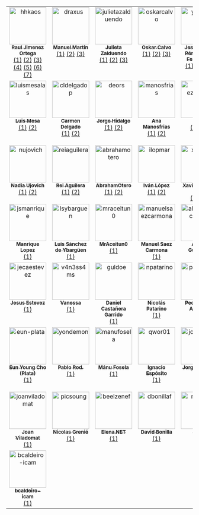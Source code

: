 <table>
  <tbody>
    <tr>
      <td align="center" valign="top" width="14.28%">
        <a href="https://www.rauljimenez.info">
          <img src="https://avatars.githubusercontent.com/u/826965?v=4" width="100px;" alt="hhkaos"/><br />
          <sub><b>Raul Jimenez Ortega</b></sub>
        </a><br />
        <a href="https://github.com/ComBuildersES/estudio-publico-objetivo" title="estudio-publico-objetivo">(1)</a>
        <a href="https://github.com/ComBuildersES/formatos-para-eventos" title="formatos-para-eventos">(2)</a>
        <a href="https://github.com/ComBuildersES/awesome-community-builders" title="awesome-community-builders">(3)</a>
        <a href="https://github.com/ComBuildersES/charlamos-con-community-builders" title="charlamos-con-community-builders">(4)</a>
        <a href="https://github.com/ComBuildersES/communities-directory" title="communities-directory">(5)</a>
        <a href="https://github.com/ComBuildersES/punto-de-encuentro" title="punto-de-encuentro">(6)</a>
        <a href="https://github.com/ComBuildersES/ComBuildersES.github.io" title="ComBuildersES.github.io">(7)</a>
      </td>
      <td align="center" valign="top" width="14.28%">
        <a href="https://www.draxus.org/">
          <img src="https://avatars.githubusercontent.com/u/2436?v=4" width="100px;" alt="draxus"/><br />
          <sub><b>Manuel Martín</b></sub>
        </a><br />
        <a href="https://github.com/ComBuildersES/estudio-publico-objetivo" title="estudio-publico-objetivo">(1)</a>
        <a href="https://github.com/ComBuildersES/awesome-community-builders" title="awesome-community-builders">(2)</a>
        <a href="https://github.com/ComBuildersES/charlamos-con-community-builders" title="charlamos-con-community-builders">(3)</a>
      </td>
      <td align="center" valign="top" width="14.28%">
        <a href="https://www.mytechplan.com/">
          <img src="https://avatars.githubusercontent.com/u/98886279?v=4" width="100px;" alt="julietazalduendo"/><br />
          <sub><b>Julieta Zalduendo</b></sub>
        </a><br />
        <a href="https://github.com/ComBuildersES/estudio-publico-objetivo" title="estudio-publico-objetivo">(1)</a>
        <a href="https://github.com/ComBuildersES/charlamos-con-community-builders" title="charlamos-con-community-builders">(2)</a>
        <a href="https://github.com/ComBuildersES/punto-de-encuentro" title="punto-de-encuentro">(3)</a>
      </td>
      <td align="center" valign="top" width="14.28%">
        <a href="https://github.com/oskarcalvo">
          <img src="https://avatars.githubusercontent.com/u/85880?v=4" width="100px;" alt="oskarcalvo"/><br />
          <sub><b>Oskar Calvo</b></sub>
        </a><br />
        <a href="https://github.com/ComBuildersES/estudio-publico-objetivo" title="estudio-publico-objetivo">(1)</a>
        <a href="https://github.com/ComBuildersES/charlamos-con-community-builders" title="charlamos-con-community-builders">(2)</a>
        <a href="https://github.com/ComBuildersES/punto-de-encuentro" title="punto-de-encuentro">(3)</a>
      </td>
      <td align="center" valign="top" width="14.28%">
        <a href="https://yisus82.github.io/">
          <img src="https://avatars.githubusercontent.com/u/7774855?v=4" width="100px;" alt="yisus82"/><br />
          <sub><b>Jesús Ángel Pérez-Roca Fernández</b></sub>
        </a><br />
        <a href="https://github.com/ComBuildersES/estudio-publico-objetivo" title="estudio-publico-objetivo">(1)</a>
        <a href="https://github.com/ComBuildersES/charlamos-con-community-builders" title="charlamos-con-community-builders">(2)</a>
        <a href="https://github.com/ComBuildersES/punto-de-encuentro" title="punto-de-encuentro">(3)</a>
      </td>
      <td align="center" valign="top" width="14.28%">
        <a href="http://anabuigues.com">
          <img src="https://avatars.githubusercontent.com/u/592441?v=4" width="100px;" alt="anabuigues"/><br />
          <sub><b>Ana Buigues</b></sub>
        </a><br />
        <a href="https://github.com/ComBuildersES/formatos-para-eventos" title="formatos-para-eventos">(1)</a>
        <a href="https://github.com/ComBuildersES/charlamos-con-community-builders" title="charlamos-con-community-builders">(2)</a>
        <a href="https://github.com/ComBuildersES/punto-de-encuentro" title="punto-de-encuentro">(3)</a>
      </td>
      <td align="center" valign="top" width="14.28%">
        <a href="https://github.com/astrojuanlu">
          <img src="https://avatars.githubusercontent.com/u/316517?v=4" width="100px;" alt="astrojuanlu"/><br />
          <sub><b>Juan Luis Cano Rodríguez</b></sub>
        </a><br />
        <a href="https://github.com/ComBuildersES/formatos-para-eventos" title="formatos-para-eventos">(1)</a>
        <a href="https://github.com/ComBuildersES/charlamos-con-community-builders" title="charlamos-con-community-builders">(2)</a>
        <a href="https://github.com/ComBuildersES/punto-de-encuentro" title="punto-de-encuentro">(3)</a>
      </td>
    </tr>
    <tr>
      <td align="center" valign="top" width="14.28%">
        <a href="https://www.linkedin.com/in/mesa">
          <img src="https://avatars.githubusercontent.com/u/7116402?v=4" width="100px;" alt="luismesalas"/><br />
          <sub><b>Luis Mesa</b></sub>
        </a><br />
        <a href="https://github.com/ComBuildersES/estudio-publico-objetivo" title="estudio-publico-objetivo">(1)</a>
        <a href="https://github.com/ComBuildersES/punto-de-encuentro" title="punto-de-encuentro">(2)</a>
      </td>
      <td align="center" valign="top" width="14.28%">
        <a href="https://github.com/cldelgadop">
          <img src="https://avatars.githubusercontent.com/u/62181574?v=4" width="100px;" alt="cldelgadop"/><br />
          <sub><b>Carmen Delgado</b></sub>
        </a><br />
        <a href="https://github.com/ComBuildersES/estudio-publico-objetivo" title="estudio-publico-objetivo">(1)</a>
        <a href="https://github.com/ComBuildersES/charlamos-con-community-builders" title="charlamos-con-community-builders">(2)</a>
      </td>
      <td align="center" valign="top" width="14.28%">
        <a href="http://deors.wordpress.com">
          <img src="https://avatars.githubusercontent.com/u/4376867?v=4" width="100px;" alt="deors"/><br />
          <sub><b>Jorge Hidalgo</b></sub>
        </a><br />
        <a href="https://github.com/ComBuildersES/formatos-para-eventos" title="formatos-para-eventos">(1)</a>
        <a href="https://github.com/ComBuildersES/punto-de-encuentro" title="punto-de-encuentro">(2)</a>
      </td>
      <td align="center" valign="top" width="14.28%">
        <a href="https://www.linkedin.com/in/anagilamor/">
          <img src="https://avatars.githubusercontent.com/u/10085811?v=4" width="100px;" alt="manosfrias"/><br />
          <sub><b>Ana Manosfrias</b></sub>
        </a><br />
        <a href="https://github.com/ComBuildersES/formatos-para-eventos" title="formatos-para-eventos">(1)</a>
        <a href="https://github.com/ComBuildersES/punto-de-encuentro" title="punto-de-encuentro">(2)</a>
      </td>
      <td align="center" valign="top" width="14.28%">
        <a href="http://gdglarioja.blogspot.com.es/">
          <img src="https://avatars.githubusercontent.com/u/4250161?v=4" width="100px;" alt="mario-ezquerro"/><br />
          <sub><b>Mario</b></sub>
        </a><br />
        <a href="https://github.com/ComBuildersES/awesome-community-builders" title="awesome-community-builders">(1)</a>
        <a href="https://github.com/ComBuildersES/punto-de-encuentro" title="punto-de-encuentro">(2)</a>
      </td>
      <td align="center" valign="top" width="14.28%">
        <a href="http://javiervelezreyes.com">
          <img src="https://avatars.githubusercontent.com/u/6446073?v=4" width="100px;" alt="javiervelezreyes"/><br />
          <sub><b>Javier Vélez Reyes</b></sub>
        </a><br />
        <a href="https://github.com/ComBuildersES/charlamos-con-community-builders" title="charlamos-con-community-builders">(1)</a>
        <a href="https://github.com/ComBuildersES/punto-de-encuentro" title="punto-de-encuentro">(2)</a>
      </td>
      <td align="center" valign="top" width="14.28%">
        <a href="https://linktr.ee/neovasili">
          <img src="https://avatars.githubusercontent.com/u/6529592?v=4" width="100px;" alt="neovasili"/><br />
          <sub><b>Juan Manuel Ruiz Fernández</b></sub>
        </a><br />
        <a href="https://github.com/ComBuildersES/charlamos-con-community-builders" title="charlamos-con-community-builders">(1)</a>
        <a href="https://github.com/ComBuildersES/punto-de-encuentro" title="punto-de-encuentro">(2)</a>
      </td>
    </tr>
    <tr>
      <td align="center" valign="top" width="14.28%">
        <a href="https://www.linkedin.com/in/nadiaujovich/">
          <img src="https://avatars.githubusercontent.com/u/48018975?v=4" width="100px;" alt="nujovich"/><br />
          <sub><b>Nadia Ujovich</b></sub>
        </a><br />
        <a href="https://github.com/ComBuildersES/charlamos-con-community-builders" title="charlamos-con-community-builders">(1)</a>
        <a href="https://github.com/ComBuildersES/punto-de-encuentro" title="punto-de-encuentro">(2)</a>
      </td>
      <td align="center" valign="top" width="14.28%">
        <a href="http://reiaguilera.com">
          <img src="https://avatars.githubusercontent.com/u/186906?v=4" width="100px;" alt="reiaguilera"/><br />
          <sub><b>Rei Aguilera</b></sub>
        </a><br />
        <a href="https://github.com/ComBuildersES/charlamos-con-community-builders" title="charlamos-con-community-builders">(1)</a>
        <a href="https://github.com/ComBuildersES/punto-de-encuentro" title="punto-de-encuentro">(2)</a>
      </td>
      <td align="center" valign="top" width="14.28%">
        <a href="https://github.com/AbrahamOtero">
          <img src="https://avatars.githubusercontent.com/u/5107030?v=4" width="100px;" alt="abrahamotero"/><br />
          <sub><b>AbrahamOtero</b></sub>
        </a><br />
        <a href="https://github.com/ComBuildersES/charlamos-con-community-builders" title="charlamos-con-community-builders">(1)</a>
        <a href="https://github.com/ComBuildersES/punto-de-encuentro" title="punto-de-encuentro">(2)</a>
      </td>
      <td align="center" valign="top" width="14.28%">
        <a href="https://github.com/ilopmar">
          <img src="https://avatars.githubusercontent.com/u/559192?v=4" width="100px;" alt="ilopmar"/><br />
          <sub><b>Iván López</b></sub>
        </a><br />
        <a href="https://github.com/ComBuildersES/charlamos-con-community-builders" title="charlamos-con-community-builders">(1)</a>
        <a href="https://github.com/ComBuildersES/punto-de-encuentro" title="punto-de-encuentro">(2)</a>
      </td>
      <td align="center" valign="top" width="14.28%">
        <a href="https://xavidop.me/">
          <img src="https://avatars.githubusercontent.com/u/4416096?v=4" width="100px;" alt="xavidop"/><br />
          <sub><b>Xavier Portilla Edo</b></sub>
        </a><br />
        <a href="https://github.com/ComBuildersES/charlamos-con-community-builders" title="charlamos-con-community-builders">(1)</a>
        <a href="https://github.com/ComBuildersES/punto-de-encuentro" title="punto-de-encuentro">(2)</a>
      </td>
      <td align="center" valign="top" width="14.28%">
        <a href="https://lucascervera.com">
          <img src="https://avatars.githubusercontent.com/u/2197153?v=4" width="100px;" alt="lucascervera"/><br />
          <sub><b>Lucas Cervera</b></sub>
        </a><br />
        <a href="https://github.com/ComBuildersES/charlamos-con-community-builders" title="charlamos-con-community-builders">(1)</a>
        <a href="https://github.com/ComBuildersES/punto-de-encuentro" title="punto-de-encuentro">(2)</a>
      </td>
      <td align="center" valign="top" width="14.28%">
        <a href="https://github.com/andreamagan">
          <img src="https://avatars.githubusercontent.com/u/45942798?v=4" width="100px;" alt="andreamagan"/><br />
          <sub><b>Andrea Magán Rey</b></sub>
        </a><br />
        <a href="https://github.com/ComBuildersES/communities-directory" title="communities-directory">(1)</a>
        <a href="https://github.com/ComBuildersES/punto-de-encuentro" title="punto-de-encuentro">(2)</a>
      </td>
    </tr>
    <tr>
      <td align="center" valign="top" width="14.28%">
        <a href="http://jsmanrique.es">
          <img src="https://avatars.githubusercontent.com/u/1178305?v=4" width="100px;" alt="jsmanrique"/><br />
          <sub><b>Manrique Lopez</b></sub>
        </a><br />
        <a href="https://github.com/ComBuildersES/awesome-community-builders" title="awesome-community-builders">(1)</a>
      </td>
      <td align="center" valign="top" width="14.28%">
        <a href="http://jonthebeach.com">
          <img src="https://avatars.githubusercontent.com/u/12547113?v=4" width="100px;" alt="lsybarguen"/><br />
          <sub><b>Luis Sánchez de Ybargüen</b></sub>
        </a><br />
        <a href="https://github.com/ComBuildersES/awesome-community-builders" title="awesome-community-builders">(1)</a>
      </td>
      <td align="center" valign="top" width="14.28%">
        <a href="https://github.com/MrAceitun0">
          <img src="https://avatars.githubusercontent.com/u/38362404?v=4" width="100px;" alt="mraceitun0"/><br />
          <sub><b>MrAceitun0</b></sub>
        </a><br />
        <a href="https://github.com/ComBuildersES/charlamos-con-community-builders" title="charlamos-con-community-builders">(1)</a>
      </td>
      <td align="center" valign="top" width="14.28%">
        <a href="https://manuelsaezcarmona.netlify.app/">
          <img src="https://avatars.githubusercontent.com/u/70754764?v=4" width="100px;" alt="manuelsaezcarmona"/><br />
          <sub><b>Manuel Saez Carmona</b></sub>
        </a><br />
        <a href="https://github.com/ComBuildersES/communities-directory" title="communities-directory">(1)</a>
      </td>
      <td align="center" valign="top" width="14.28%">
        <a href="https://github.com/alvarogtrzcliment">
          <img src="https://avatars.githubusercontent.com/u/124072319?v=4" width="100px;" alt="alvarogtrzcliment"/><br />
          <sub><b>Álvaro Gutiérrez</b></sub>
        </a><br />
        <a href="https://github.com/ComBuildersES/communities-directory" title="communities-directory">(1)</a>
      </td>
      <td align="center" valign="top" width="14.28%">
        <a href="https://github.com/Aleixbs">
          <img src="https://avatars.githubusercontent.com/u/84009394?v=4" width="100px;" alt="aleixbs"/><br />
          <sub><b>Aleix Batlle</b></sub>
        </a><br />
        <a href="https://github.com/ComBuildersES/communities-directory" title="communities-directory">(1)</a>
      </td>
      <td align="center" valign="top" width="14.28%">
        <a href="https://github.com/kdarrey">
          <img src="https://avatars.githubusercontent.com/u/3646738?v=4" width="100px;" alt="kdarrey"/><br />
          <sub><b>kdarrey</b></sub>
        </a><br />
        <a href="https://github.com/ComBuildersES/punto-de-encuentro" title="punto-de-encuentro">(1)</a>
      </td>
    </tr>
    <tr>
      <td align="center" valign="top" width="14.28%">
        <a href="http://jecaestevez.com">
          <img src="https://avatars.githubusercontent.com/u/1833176?v=4" width="100px;" alt="jecaestevez"/><br />
          <sub><b>Jesus Estevez</b></sub>
        </a><br />
        <a href="https://github.com/ComBuildersES/punto-de-encuentro" title="punto-de-encuentro">(1)</a>
      </td>
      <td align="center" valign="top" width="14.28%">
        <a href="https://github.com/v4n3ss4ms">
          <img src="https://avatars.githubusercontent.com/u/6459533?v=4" width="100px;" alt="v4n3ss4ms"/><br />
          <sub><b>Vanessa</b></sub>
        </a><br />
        <a href="https://github.com/ComBuildersES/punto-de-encuentro" title="punto-de-encuentro">(1)</a>
      </td>
      <td align="center" valign="top" width="14.28%">
        <a href="https://www.danielcastanera.com">
          <img src="https://avatars.githubusercontent.com/u/6005590?v=4" width="100px;" alt="guldoe"/><br />
          <sub><b>Daniel Castañera Garrido</b></sub>
        </a><br />
        <a href="https://github.com/ComBuildersES/punto-de-encuentro" title="punto-de-encuentro">(1)</a>
      </td>
      <td align="center" valign="top" width="14.28%">
        <a href="https://github.com/npatarino">
          <img src="https://avatars.githubusercontent.com/u/209096?v=4" width="100px;" alt="npatarino"/><br />
          <sub><b>Nicolás Patarino</b></sub>
        </a><br />
        <a href="https://github.com/ComBuildersES/punto-de-encuentro" title="punto-de-encuentro">(1)</a>
      </td>
      <td align="center" valign="top" width="14.28%">
        <a href="https://aparicio.it">
          <img src="https://avatars.githubusercontent.com/u/74605730?v=4" width="100px;" alt="peterpaulez"/><br />
          <sub><b>Pedro Pablo Aparicio</b></sub>
        </a><br />
        <a href="https://github.com/ComBuildersES/punto-de-encuentro" title="punto-de-encuentro">(1)</a>
      </td>
      <td align="center" valign="top" width="14.28%">
        <a href="https://github.com/alvarosaugar">
          <img src="https://avatars.githubusercontent.com/u/37780691?v=4" width="100px;" alt="alvarosaugar"/><br />
          <sub><b>Álvaro Saugar</b></sub>
        </a><br />
        <a href="https://github.com/ComBuildersES/punto-de-encuentro" title="punto-de-encuentro">(1)</a>
      </td>
      <td align="center" valign="top" width="14.28%">
        <a href="https://github.com/aguadotzn">
          <img src="https://avatars.githubusercontent.com/u/22575055?v=4" width="100px;" alt="aguadotzn"/><br />
          <sub><b>Adrián</b></sub>
        </a><br />
        <a href="https://github.com/ComBuildersES/punto-de-encuentro" title="punto-de-encuentro">(1)</a>
      </td>
    </tr>
    <tr>
      <td align="center" valign="top" width="14.28%">
        <a href="https://github.com/eun-plata">
          <img src="https://avatars.githubusercontent.com/u/25737523?v=4" width="100px;" alt="eun-plata"/><br />
          <sub><b>Eun Young Cho (Plata)</b></sub>
        </a><br />
        <a href="https://github.com/ComBuildersES/punto-de-encuentro" title="punto-de-encuentro">(1)</a>
      </td>
      <td align="center" valign="top" width="14.28%">
        <a href="http://amorodio.es">
          <img src="https://avatars.githubusercontent.com/u/1371816?v=4" width="100px;" alt="yondemon"/><br />
          <sub><b>Pablo Rod.</b></sub>
        </a><br />
        <a href="https://github.com/ComBuildersES/punto-de-encuentro" title="punto-de-encuentro">(1)</a>
      </td>
      <td align="center" valign="top" width="14.28%">
        <a href="https://manufosela.es">
          <img src="https://avatars.githubusercontent.com/u/1101670?v=4" width="100px;" alt="manufosela"/><br />
          <sub><b>Mánu Fosela</b></sub>
        </a><br />
        <a href="https://github.com/ComBuildersES/punto-de-encuentro" title="punto-de-encuentro">(1)</a>
      </td>
      <td align="center" valign="top" width="14.28%">
        <a href="https://github.com/Qwor01">
          <img src="https://avatars.githubusercontent.com/u/113616553?v=4" width="100px;" alt="qwor01"/><br />
          <sub><b>Ignacio Espósito</b></sub>
        </a><br />
        <a href="https://github.com/ComBuildersES/punto-de-encuentro" title="punto-de-encuentro">(1)</a>
      </td>
      <td align="center" valign="top" width="14.28%">
        <a href="https://teixe.es">
          <img src="https://avatars.githubusercontent.com/u/45232371?v=4" width="100px;" alt="jorgeteixe"/><br />
          <sub><b>Jorge Teixeira</b></sub>
        </a><br />
        <a href="https://github.com/ComBuildersES/punto-de-encuentro" title="punto-de-encuentro">(1)</a>
      </td>
      <td align="center" valign="top" width="14.28%">
        <a href="https://www.linkedin.com/in/mariomnts">
          <img src="https://avatars.githubusercontent.com/u/5486339?v=4" width="100px;" alt="mariomnts"/><br />
          <sub><b>Mario Montes</b></sub>
        </a><br />
        <a href="https://github.com/ComBuildersES/punto-de-encuentro" title="punto-de-encuentro">(1)</a>
      </td>
      <td align="center" valign="top" width="14.28%">
        <a href="https://github.com/angelisco1">
          <img src="https://avatars.githubusercontent.com/u/6765239?v=4" width="100px;" alt="angelisco1"/><br />
          <sub><b>Ángel Villalba Fernández-Paniagua</b></sub>
        </a><br />
        <a href="https://github.com/ComBuildersES/punto-de-encuentro" title="punto-de-encuentro">(1)</a>
      </td>
    </tr>
    <tr>
      <td align="center" valign="top" width="14.28%">
        <a href="https://joanviladomat.github.io">
          <img src="https://avatars.githubusercontent.com/u/35274981?v=4" width="100px;" alt="joanviladomat"/><br />
          <sub><b>Joan Viladomat</b></sub>
        </a><br />
        <a href="https://github.com/ComBuildersES/punto-de-encuentro" title="punto-de-encuentro">(1)</a>
      </td>
      <td align="center" valign="top" width="14.28%">
        <a href="https://nicolasgrenie.com">
          <img src="https://avatars.githubusercontent.com/u/172072?v=4" width="100px;" alt="picsoung"/><br />
          <sub><b>Nicolas Grenié</b></sub>
        </a><br />
        <a href="https://github.com/ComBuildersES/punto-de-encuentro" title="punto-de-encuentro">(1)</a>
      </td>
      <td align="center" valign="top" width="14.28%">
        <a href="http://beelzenef.github.io">
          <img src="https://avatars.githubusercontent.com/u/6389665?v=4" width="100px;" alt="beelzenef"/><br />
          <sub><b>Elena.NET</b></sub>
        </a><br />
        <a href="https://github.com/ComBuildersES/punto-de-encuentro" title="punto-de-encuentro">(1)</a>
      </td>
      <td align="center" valign="top" width="14.28%">
        <a href="http://www.bonillaware.com">
          <img src="https://avatars.githubusercontent.com/u/293330?v=4" width="100px;" alt="dbonillaf"/><br />
          <sub><b>David Bonilla</b></sub>
        </a><br />
        <a href="https://github.com/ComBuildersES/punto-de-encuentro" title="punto-de-encuentro">(1)</a>
      </td>
      <td align="center" valign="top" width="14.28%">
        <a href="http://about.me/jorgearanda">
          <img src="https://avatars.githubusercontent.com/u/5855639?v=4" width="100px;" alt="naish21"/><br />
          <sub><b>Jorge</b></sub>
        </a><br />
        <a href="https://github.com/ComBuildersES/punto-de-encuentro" title="punto-de-encuentro">(1)</a>
      </td>
      <td align="center" valign="top" width="14.28%">
        <a href="http://svg153.github.io">
          <img src="https://avatars.githubusercontent.com/u/9192031?v=4" width="100px;" alt="svg153"/><br />
          <sub><b>Sergio Valverde</b></sub>
        </a><br />
        <a href="https://github.com/ComBuildersES/punto-de-encuentro" title="punto-de-encuentro">(1)</a>
      </td>
      <td align="center" valign="top" width="14.28%">
        <a href="https://github.com/alexao8">
          <img src="https://avatars.githubusercontent.com/u/61477091?v=4" width="100px;" alt="alexao8"/><br />
          <sub><b>Alex Alemany</b></sub>
        </a><br />
        <a href="https://github.com/ComBuildersES/punto-de-encuentro" title="punto-de-encuentro">(1)</a>
      </td>
    </tr>
    <tr>
      <td align="center" valign="top" width="14.28%">
        <a href="https://github.com/bcaldeiro-icam">
          <img src="https://avatars.githubusercontent.com/u/206851346?v=4" width="100px;" alt="bcaldeiro-icam"/><br />
          <sub><b>bcaldeiro-icam</b></sub>
        </a><br />
        <a href="https://github.com/ComBuildersES/punto-de-encuentro" title="punto-de-encuentro">(1)</a>
      </td>
    </tr>
  </tbody>
</table>